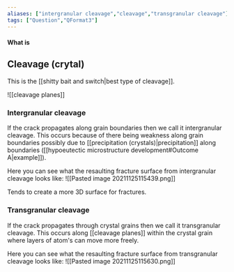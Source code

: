 ```yaml
---
aliases: ["intergranular cleavage","cleavage","transgranular cleavage"]
tags: ["Question","QFormat3"]
---
```


#### What is
## Cleavage (crytal)
This is the [[shitty bait and switch|best type of cleavage]].

![[cleavage planes]]

### Intergranular cleavage
If the crack propagates along grain boundaries then we call it intergranular cleavage. This occurs because of there being weakness along grain boundaries possibly due to [[precipitation (crystals)|precipitation]] along boundaries ([[hypoeutectic microstructure development#Outcome A|example]]).

Here you can see what the resaulting fracture surface from intergranular cleavage looks like:
![[Pasted image 20211125115439.png]]

Tends to create a more 3D surface for fractures.

### Transgranular cleavage
If the crack propagates through crystal grains then we call it transgranular cleavage. This occurs along [[cleavage planes]] within the crystal grain where layers of atom's can move more freely.

Here you can see what the resaulting fracture surface from transgranular  cleavage looks like:
![[Pasted image 20211125115630.png]]